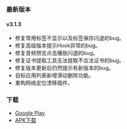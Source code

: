### 最新版本

#### v3.1.3
- 修复常用标签不显示以及标签保存闪退的bug。
- 修复高级版本提示Hook异常的bug。
- 修复音频预览点击播放闪退的bug。
- 修复证书提取工具无法提取不合法证书的bug。
- 修复版本更新后仍然提示有新版本的bug。
- 目标应用列表新增滑动删除功能。
- 重构网络定位漂移插件。


### 下载

- [Google Play](https://play.google.com/store/apps/details?id=com.guoshi.httpcanary)
- [APK下载](https://httpcanary.com/app/httpcanary_basic_v3.1.3.apk)
